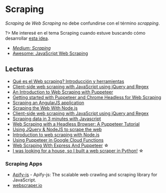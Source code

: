 # Scraping

_Scraping_ de _Web Scraping_ no debe confundirse con el término _scrapping_.

?> Me interesé en el tema Scraping cuando estuve buscando cómo desarrollar [esta idea](https://github.com/SidVal/SidV/issues/27#issuecomment-411623167).

- [_Medium: Scraping_](https://medium.com/tag/scraping)
- [Awesome: JavaScript Web Scraping](https://github.com/lorien/awesome-web-scraping/blob/master/javascript.md)

## Lecturas

- [Qué es el Web scraping? Introducción y herramientas](https://sitelabs.es/web-scraping-introduccion-y-herramientas/)
- [Client-side web scraping with JavaScript using jQuery and Regex](https://medium.freecodecamp.org/client-side-web-scraping-with-javascript-using-jquery-and-regex-5b57a271cb86)
- [An Introduction to Web Scraping with Puppeteer](https://medium.com/swlh/an-introduction-to-web-scraping-with-puppeteer-3d35a51fdca0)
- [Getting started with Puppeteer and Chrome Headless for Web Scraping](https://medium.com/@e_mad_ehsan/getting-started-with-puppeteer-and-chrome-headless-for-web-scrapping-6bf5979dee3e)
- [Scraping an AngularJS application](https://stackoverflow.com/questions/27026930/scraping-an-angularjs-application)
- [Scraping the Web With Node.js](https://scotch.io/tutorials/scraping-the-web-with-node-js)
- [Client-side web scraping with JavaScript using jQuery and Regex](https://medium.freecodecamp.org/client-side-web-scraping-with-javascript-using-jquery-and-regex-5b57a271cb86)
- [Scraping data in 3 minutes with Javascript](https://medium.com/data-scraper-tips-tricks/scraping-data-with-javascript-in-3-minutes-8a7cf8275b31)
- [Web Scraping with a Headless Browser: A Puppeteer Tutorial](https://www.toptal.com/puppeteer/headless-browser-puppeteer-tutorial)
- [Using JQuery & NodeJS to scrape the web](https://medium.com/@asimmittal/using-jquery-nodejs-to-scrape-the-web-9bb5d439413b)
- [Introduction to web scraping with Node.js](https://dev.to/aurelkurtula/introduction-to-web-scraping-with-nodejs-9h2)
- [Using Puppeteer in Google Cloud Functions](https://rominirani.com/using-puppeteer-in-google-cloud-functions-809a14856e14)
- [Web Scraping With Express And Puppeteer](https://medium.com/@joshblf/web-scraping-with-express-and-puppeteer-1c1b47bb2a21) ☆
- [I was looking for a house, so I built a web scraper in Python!](https://towardsdatascience.com/looking-for-a-house-build-a-web-scraper-to-help-you-5ab25badc83e) ☆

### Scraping Apps

- [Apify-js](https://github.com/apifytech/apify-js) - Apify-js: The scalable web crawling and scraping library for JavaScript. 
- [webscraper.io](https://www.webscraper.io/)
